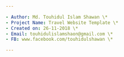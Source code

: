 ```yaml
---

- Author: Md. Touhidul Islam Shawan \*
- Project Name: Travel Website Template \*
- Created on: 26-11-2018 \*
- Email: touhidulislamshaon@gmail.com \*
- FB: www.facebook.com/touhidulshawan \*

---
```

